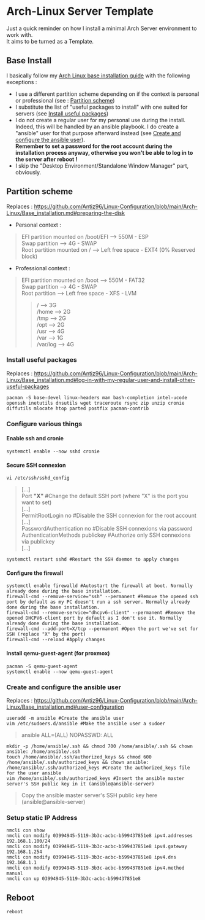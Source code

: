 # Arch-Linux Server Template

Just a quick reminder on how I install a minimal Arch Server environment to work with.  
It aims to be turned as a Template.  

## Base Install

I basically follow my [Arch Linux base installation guide](https://github.com/Antiz96/Linux-Configuration/blob/main/Arch-Linux/Base_installation.md) with the following exceptions :  
  
- I use a different partition scheme depending on if the context is personal or professional (see : [Partition scheme](https://github.com/Antiz96/Linux-Configuration/blob/main/VMs/Arch-Linux_Server_Template.md#partition-scheme))
- I substitute the list of "useful packages to install" with one suited for servers (see [Install useful packages](https://github.com/Antiz96/Linux-Configuration/blob/main/VMs/Arch-Linux_Server_Template.md#install-useful-packages))
- I do not create a regular user for my personal use during the install. Indeed, this will be handled by an ansible playbook. I do create a "ansible" user for that purpose afterward instead (see [Create and configure the ansible user](https://github.com/Antiz96/Linux-Configuration/blob/main/VMs/Arch-Linux_Server_Template.md#create-and-configure-the-ansible-user)).  
**Remember to set a password for the root account during the installation process anyway, otherwise you won't be able to log in to the server after reboot !**
- I skip the "Desktop Environment/Standalone Window Manager" part, obviously.

## Partition scheme

Replaces : https://github.com/Antiz96/Linux-Configuration/blob/main/Arch-Linux/Base_installation.md#preparing-the-disk

- Personal context :  
  
> EFI partition mounted on /boot/EFI --> 550M - ESP  
> Swap partition --> 4G - SWAP  
> Root partition mounted on / --> Left free space - EXT4 (0% Reserved block)  
  
- Professional context :  
  
> EFI partition mounted on /boot --> 550M - FAT32    
> Swap partition --> 4G - SWAP   
> Root partition --> Left free space - XFS - LVM  
> > / --> 3G  
> > /home --> 2G  
> > /tmp --> 2G  
> > /opt --> 2G  
> > /usr --> 4G  
> > /var --> 1G  
> > /var/log --> 4G

### Install useful packages

Replaces : https://github.com/Antiz96/Linux-Configuration/blob/main/Arch-Linux/Base_installation.md#log-in-with-my-regular-user-and-install-other-useful-packages  

```
pacman -S base-devel linux-headers man bash-completion intel-ucode openssh inetutils dnsutils wget traceroute rsync zip unzip cronie diffutils mlocate htop parted postfix pacman-contrib 
```

### Configure various things

#### Enable ssh and cronie   

```
systemctl enable --now sshd cronie
```

#### Secure SSH connexion

```
vi /etc/ssh/sshd_config
```
> [...]  
> Port **"X"** #Change the default SSH port (where "X" is the port you want to set)     
> [...]  
> PermitRootLogin no #Disable the SSH connexion for the root account  
> [...]    
> PasswordAuthentication no #Disable SSH connexions via password  
> AuthenticationMethods publickey #Authorize only SSH connexions via publickey  
> [...]  

```
systemctl restart sshd #Restart the SSH daemon to apply changes
```

#### Configure the firewall

```
systemctl enable firewalld #Autostart the firewall at boot. Normally already done during the base installation.  
firewall-cmd --remove-service="ssh" --permanent #Remove the opened ssh port by default as my PC doesn't run a ssh server. Normally already done during the base installation.  
firewall-cmd --remove-service="dhcpv6-client" --permanent #Remove the opened DHCPV6-client port by default as I don't use it. Normally already done during the base installation.  
firewall-cmd --add-port=X/tcp --permanent #Open the port we've set for SSH (replace "X" by the port)
firewall-cmd --reload #Apply changes
```

#### Install qemu-guest-agent (for proxmox)

```
pacman -S qemu-guest-agent
systemctl enable --now qemu-guest-agent
```

### Create and configure the ansible user

Replaces : https://github.com/Antiz96/Linux-Configuration/blob/main/Arch-Linux/Base_installation.md#user-configuration

```
useradd -m ansible #Create the ansible user
vim /etc/sudoers.d/ansible #Make the ansible user a sudoer
```
> ansible ALL=(ALL) NOPASSWD: ALL  
  
```
mkdir -p /home/ansible/.ssh && chmod 700 /home/ansible/.ssh && chown ansible: /home/ansible/.ssh
touch /home/ansible/.ssh/authorized_keys && chmod 600 /home/ansible/.ssh/authorized_keys && chown ansible: /home/ansible/.ssh/authorized_keys #Create the authorized_keys file for the user ansible
vim /home/ansible/.ssh/authorized_keys #Insert the ansible master server's SSH public key in it (ansible@ansible-server)
```
> Copy the ansible master server's SSH public key here (ansible@ansible-server)  

### Setup static IP Address

```
nmcli con show 
nmcli con modify 03994945-5119-3b3c-acbc-b599437851e8 ipv4.addresses 192.168.1.100/24
nmcli con modify 03994945-5119-3b3c-acbc-b599437851e8 ipv4.gateway 192.168.1.254
nmcli con modify 03994945-5119-3b3c-acbc-b599437851e8 ipv4.dns 192.168.1.1
nmcli con modify 03994945-5119-3b3c-acbc-b599437851e8 ipv4.method manual
nmcli con up 03994945-5119-3b3c-acbc-b599437851e8 
```

## Reboot

```
reboot
```
